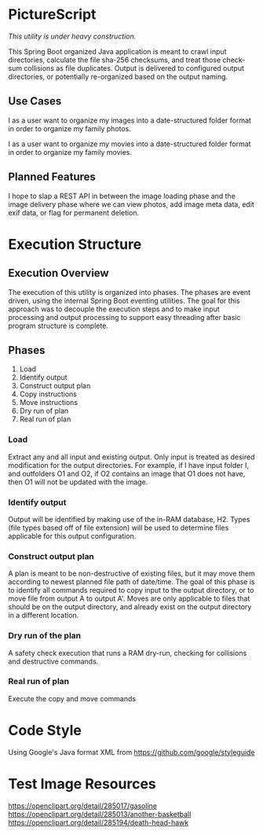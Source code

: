 # PictureScript

 _This utility is under heavy construction._

This Spring Boot organized Java application is meant to crawl input directories, calculate the file 
sha-256 checksums, and treat those check-sum collisions as file duplicates.  Output is delivered
to configured output directories, or potentially re-organized based on the output naming.  

## Use Cases

I as a user want to organize my images into a date-structured folder format in order to organize my 
family photos.

I as a user want to organize my movies into a date-structured folder format in order to organize my
family movies.

## Planned Features

I hope to slap a REST API in between the image loading phase and the image delivery phase where
we can view photos, add image meta data, edit exif data, or flag for permanent deletion.

# Execution Structure

## Execution Overview

The execution of this utility is organized into phases.  The phases are event driven, using the 
internal Spring Boot eventing utilities.  The goal for this approach was to decouple the execution
steps and to make input processing and output processing to support easy threading after 
basic program structure is complete.  

## Phases

1. Load
1. Identify output
1. Construct output plan
  1. Copy instructions
  1. Move instructions
1. Dry run of plan
1. Real run of plan

### Load

Extract any and all input and existing output.  Only input is treated as desired modification for
the output directories.  For example, if I have input folder I, and outfolders O1 and O2, if O2
contains an image that O1 does not have, then O1 will not be updated with the image.  

### Identify output

Output will be identified by making use of the in-RAM database, H2.  Types (file types based off of
file extension) will be used to determine files applicable for this output configuration.

### Construct output plan

A plan is meant to be non-destructive of existing files, but it may move them according to newest
planned file path of date/time.  The goal of this phase is to identify all commands required to copy 
input to the output directory, or to move file from output A to output A'. Moves are only applicable
to files that should be on the output directory, and already exist on the output directory in a 
different location.

### Dry run of the plan

A safety check execution that runs a RAM dry-run, checking for collisions and destructive commands.  

### Real run of plan

Execute the copy and move commands

# Code Style

Using Google's Java format XML from <https://github.com/google/styleguide>

# Test Image Resources

<https://openclipart.org/detail/285017/gasoline>
<https://openclipart.org/detail/285013/another-basketball>
<https://openclipart.org/detail/285194/death-head-hawk>
